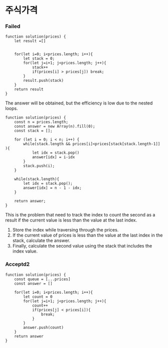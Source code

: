 # 주식가격
### Failed

```
function solution(prices) {
    let result =[]
    
    
    for(let i=0; i<prices.length; i++){
        let stack = 0;
        for(let j=i+1; j<prices.length; j++){
            stack++
            if(prices[i] > prices[j]) break;
        }
        result.push(stack)
    }
    return result
}
```

The answer will be obtained, but the efficiency is low due to the nested loops.


```
function solution(prices) {
    const n = prices.length;
    const answer = new Array(n).fill(0);
    const stack = [];

    for (let i = 0; i < n; i++) {
        while(stack.length && prices[i]<prices[stack[stack.length-1]] ){
            let idx = stack.pop()
            answer[idx] = i-idx
        }
        stack.push(i);
    }
    
    while(stack.length){
        let idx = stack.pop();
        answer[idx] = n - 1 - idx;
    }

    return answer;
}
```

This is the problem that need to track the index to count the second as a result if the current value is less than the value at the last index.

1. Store the index while traversing through the prices.
2. If the current value of prices is less than the value at the last index in the stack, calculate the answer.
3. Finally, calculate the second value using the stack that includes the index value.


### Acceptd2
```
function solution(prices) {
    const queue = [...prices]
    const answer = []
    
    for(let i=0; i<prices.length; i++){
        let count = 0
        for(let j=i+1; j<prices.length; j++){
            count++
            if(prices[j] < prices[i]){
                break;
            }
        }
        answer.push(count)
    }
    return answer
}


```